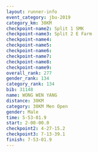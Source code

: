 ```yaml
---
layout: runner-info 
event_category: jbu-2019 
category_km: 30KM 
checkpoint-name2: Split 1 SMK 
checkpoint-name3: Split 2 E Farm 
checkpoint-name4: 
checkpoint-name5: 
checkpoint-name6: 
checkpoint-name7: 
checkpoint-name8: 
checkpoint-name9: 
overall_rank: 277
gender_rank: 134
category_rank: 134
bib: 31148
name: WONG WEN YANG
distance: 30KM
category: 30KM Men Open
gender: Male
time: 5-53-01.9
start: 2-00-00.0
checkpoint2: 4-27-15.2
checkpoint3: 7-13-39.1
finish: 7-53-01.9
---
```

